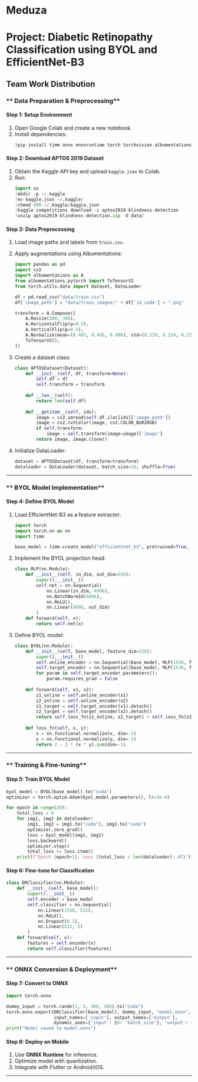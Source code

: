 # Meduza
# **Project: Diabetic Retinopathy Classification using BYOL and EfficientNet-B3**

## **Team Work Distribution**

### ** Data Preparation & Preprocessing**
#### **Step 1: Setup Environment**
1. Open Google Colab and create a new notebook.
2. Install dependencies:
   ```bash
   !pip install timm onnx onnxruntime torch torchvision albumentations
   ```

#### **Step 2: Download APTOS 2019 Dataset**
1. Obtain the Kaggle API key and upload `kaggle.json` to Colab.
2. Run:
   ```python
   import os
   !mkdir -p ~/.kaggle
   !mv kaggle.json ~/.kaggle/
   !chmod 600 ~/.kaggle/kaggle.json
   !kaggle competitions download -c aptos2019-blindness-detection
   !unzip aptos2019-blindness-detection.zip -d data/
   ```

#### **Step 3: Data Preprocessing**
1. Load image paths and labels from `train.csv`.
2. Apply augmentations using Albumentations:
   ```python
   import pandas as pd
   import cv2
   import albumentations as A
   from albumentations.pytorch import ToTensorV2
   from torch.utils.data import Dataset, DataLoader
   
   df = pd.read_csv("data/train.csv")
   df['image_path'] = "data/train_images/" + df['id_code'] + ".png"
   
   transform = A.Compose([
       A.Resize(300, 300),
       A.HorizontalFlip(p=0.5),
       A.VerticalFlip(p=0.5),
       A.Normalize(mean=(0.485, 0.456, 0.406), std=(0.229, 0.224, 0.225)),
       ToTensorV2(),
   ])
   ```

3. Create a dataset class:
   ```python
   class APTOSDataset(Dataset):
       def __init__(self, df, transform=None):
           self.df = df
           self.transform = transform
       
       def __len__(self):
           return len(self.df)
       
       def __getitem__(self, idx):
           image = cv2.imread(self.df.iloc[idx]['image_path'])
           image = cv2.cvtColor(image, cv2.COLOR_BGR2RGB)
           if self.transform:
               image = self.transform(image=image)['image']
           return image, image.clone()
   ```
4. Initialize DataLoader:
   ```python
   dataset = APTOSDataset(df, transform=transform)
   dataloader = DataLoader(dataset, batch_size=16, shuffle=True)
   ```

---

### ** BYOL Model Implementation**
#### **Step 4: Define BYOL Model**
1. Load EfficientNet-B3 as a feature extractor:
   ```python
   import torch
   import torch.nn as nn
   import timm
   
   base_model = timm.create_model("efficientnet_b3", pretrained=True, num_classes=0)
   ```

2. Implement the BYOL projection head:
   ```python
   class MLP(nn.Module):
       def __init__(self, in_dim, out_dim=256):
           super().__init__()
           self.net = nn.Sequential(
               nn.Linear(in_dim, 4096),
               nn.BatchNorm1d(4096),
               nn.ReLU(),
               nn.Linear(4096, out_dim)
           )
       def forward(self, x):
           return self.net(x)
   ```

3. Define BYOL model:
   ```python
   class BYOL(nn.Module):
       def __init__(self, base_model, feature_dim=256):
           super().__init__()
           self.online_encoder = nn.Sequential(base_model, MLP(1536, feature_dim))
           self.target_encoder = nn.Sequential(base_model, MLP(1536, feature_dim))
           for param in self.target_encoder.parameters():
               param.requires_grad = False
       
       def forward(self, x1, x2):
           z1_online = self.online_encoder(x1)
           z2_online = self.online_encoder(x2)
           z1_target = self.target_encoder(x1).detach()
           z2_target = self.target_encoder(x2).detach()
           return self.loss_fn(z1_online, z2_target) + self.loss_fn(z2_online, z1_target)
       
       def loss_fn(self, x, y):
           x = nn.functional.normalize(x, dim=-1)
           y = nn.functional.normalize(y, dim=-1)
           return 2 - 2 * (x * y).sum(dim=-1)
   ```

---

### ** Training & Fine-tuning**
#### **Step 5: Train BYOL Model**
```python
byol_model = BYOL(base_model).to("cuda")
optimizer = torch.optim.Adam(byol_model.parameters(), lr=3e-4)

for epoch in range(20):
    total_loss = 0
    for img1, img2 in dataloader:
        img1, img2 = img1.to("cuda"), img2.to("cuda")
        optimizer.zero_grad()
        loss = byol_model(img1, img2)
        loss.backward()
        optimizer.step()
        total_loss += loss.item()
    print(f"Epoch {epoch+1}: Loss {total_loss / len(dataloader):.4f}")
```

#### **Step 6: Fine-tune for Classification**
```python
class DRClassifier(nn.Module):
    def __init__(self, base_model):
        super().__init__()
        self.encoder = base_model
        self.classifier = nn.Sequential(
            nn.Linear(1536, 512),
            nn.ReLU(),
            nn.Dropout(0.3),
            nn.Linear(512, 5)
        )
    def forward(self, x):
        features = self.encoder(x)
        return self.classifier(features)
```

---

### ** ONNX Conversion & Deployment**
#### **Step 7: Convert to ONNX**
```python
import torch.onnx

dummy_input = torch.randn(1, 3, 300, 300).to("cuda")
torch.onnx.export(DRClassifier(base_model), dummy_input, "model.onnx",
                  input_names=['input'], output_names=['output'],
                  dynamic_axes={'input': {0: 'batch_size'}, 'output': {0: 'batch_size'}})
print("Model saved to model.onnx")
```

#### **Step 8: Deploy on Mobile**
1. Use **ONNX Runtime** for inference.
2. Optimize model with quantization.
3. Integrate with Flutter or Android/iOS.

---
